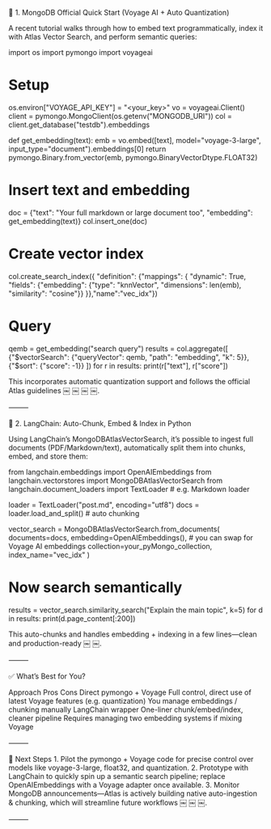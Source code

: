 🔹 1. MongoDB Official Quick Start (Voyage AI + Auto Quantization)

A recent tutorial walks through how to embed text programmatically, index it with Atlas Vector Search, and perform semantic queries:

import os
import pymongo
import voyageai

# Setup
os.environ["VOYAGE_API_KEY"] = "<your_key>"
vo = voyageai.Client()
client = pymongo.MongoClient(os.getenv("MONGODB_URI"))
col = client.get_database("testdb").embeddings

def get_embedding(text):
    emb = vo.embed([text], model="voyage-3-large", input_type="document").embeddings[0]
    return pymongo.Binary.from_vector(emb, pymongo.BinaryVectorDtype.FLOAT32)

# Insert text and embedding
doc = {"text": "Your full markdown or large document too", "embedding": get_embedding(text)}
col.insert_one(doc)

# Create vector index
col.create_search_index({
  "definition": {"mappings": {
    "dynamic": True,
    "fields": {"embedding": {"type": "knnVector", "dimensions": len(emb), "similarity": "cosine"}}
}},"name":"vec_idx"})

# Query
qemb = get_embedding("search query")
results = col.aggregate([
  {"$vectorSearch": {"queryVector": qemb, "path": "embedding", "k": 5}},
  {"$sort": {"score": -1}}
])
for r in results:
    print(r["text"], r["score"])

This incorporates automatic quantization support and follows the official Atlas guidelines  ￼ ￼ ￼ ￼.

⸻

🔹 2. LangChain: Auto-Chunk, Embed & Index in Python

Using LangChain’s MongoDBAtlasVectorSearch, it’s possible to ingest full documents (PDF/Markdown/text), automatically split them into chunks, embed, and store them:

from langchain.embeddings import OpenAIEmbeddings
from langchain.vectorstores import MongoDBAtlasVectorSearch
from langchain.document_loaders import TextLoader  # e.g. Markdown loader

loader = TextLoader("post.md", encoding="utf8")
docs = loader.load_and_split()  # auto chunking

vector_search = MongoDBAtlasVectorSearch.from_documents(
    documents=docs,
    embedding=OpenAIEmbeddings(),  # you can swap for Voyage AI embeddings
    collection=your_pyMongo_collection,
    index_name="vec_idx"
)

# Now search semantically
results = vector_search.similarity_search("Explain the main topic", k=5)
for d in results:
    print(d.page_content[:200])

This auto-chunks and handles embedding + indexing in a few lines—clean and production-ready  ￼ ￼.

⸻

✅ What’s Best for You?

Approach	Pros	Cons
Direct pymongo + Voyage	Full control, direct use of latest Voyage features (e.g. quantization)	You manage embeddings / chunking manually
LangChain wrapper	One-liner chunk/embed/index, cleaner pipeline	Requires managing two embedding systems if mixing Voyage


⸻

🧭 Next Steps
	1.	Pilot the pymongo + Voyage code for precise control over models like voyage-3-large, float32, and quantization.
	2.	Prototype with LangChain to quickly spin up a semantic search pipeline; replace OpenAIEmbeddings with a Voyage adapter once available.
	3.	Monitor MongoDB announcements—Atlas is actively building native auto-ingestion & chunking, which will streamline future workflows  ￼ ￼ ￼.

⸻


